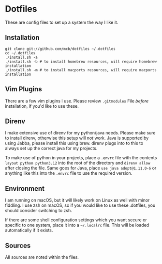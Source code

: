 # Dotfiles

These are config files to set up a system the way I like it.


## Installation

```
git clone git://github.com/mcb/dotfiles ~/.dotfiles
cd ~/.dotfiles
./install.sh -a
./install.sh -b # to install homebrew resources, will require homebrew installation
./install.sh -m # to install macports resources, will require macports installation
 ```
  
## Vim Plugins
There are a few vim plugins I use. Please review `.gitmodules` File _before_ installation, if you'd like to use these.

## Direnv

I make extensive use of direnv for my python/java needs. Please make sure to install direnv, otherwise this setup will *not* work. 
Java is supported by using Jabba, please install this using brew. direnv plugs into to this to always set up the correct java for my projects.

To make use of python in your projects, place a `.envrc` file with the contents `layout python python3.12` into the root of the directory and `direnv allow` after closing the file. Same goes for Java, place `use java adopt@1.11.0-6` or anything like this into the `.envrc` file to use the required version.



## Environment

I am running on macOS, but it will likely work on Linux as well with
minor fiddling. I use zsh on macOS, so if you would like to use these .dotfiles, you should consider switching to zsh.

If there are some shell configuration settings which you want secure or
specific to one system, place it into a `~/.localrc` file. This will be
loaded automatically if it exists.


## Sources

All sources are noted within the files.
